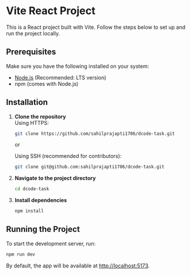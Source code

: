 # Vite React Project

This is a React project built with Vite. Follow the steps below to set up and run the project locally.

## Prerequisites

Make sure you have the following installed on your system:

- [Node.js](https://nodejs.org/) (Recommended: LTS version)
- npm (comes with Node.js)

## Installation

1. **Clone the repository**  
   Using HTTPS:  
   ```sh
   git clone https://github.com/sahilprajapti1706/dcode-task.git
   ```  
   or

   Using SSH (recommended for contributors):  
   ```sh
   git clone git@github.com:sahilprajapti1706/dcode-task.git
   ```  

2. **Navigate to the project directory**  
   ```sh
   cd dcode-task
   ```  

3. **Install dependencies**  
   ```sh
   npm install
   ```  

## Running the Project

To start the development server, run:

```sh
npm run dev
```

By default, the app will be available at [http://localhost:5173](http://localhost:5173).

<!-- ## Building for Production

To create a production-ready build, run:

```sh
npm run build
```

This will generate optimized static files inside the `dist` directory. -->
